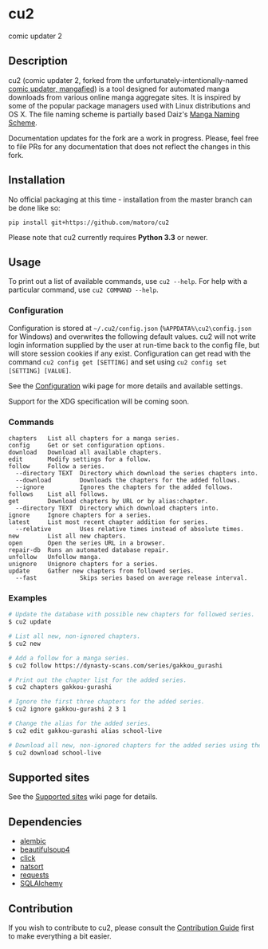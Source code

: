 # cu2

comic updater 2

## Description

cu2 (comic updater 2, forked from the unfortunately-intentionally-named [comic updater, mangafied](https://github.com/hamuko/cum)) is a tool designed for automated manga downloads from various online manga aggregate sites. It is inspired by some of the popular package managers used with Linux distributions and OS X. The file naming scheme is partially based Daiz's [Manga Naming Scheme](https://gist.github.com/Daiz/bb8424cfedd0f05b7386).

Documentation updates for the fork are a work in progress.  Please, feel free to file PRs for any documentation that does not reflect the changes in this fork.

## Installation

No official packaging at this time - installation from the master branch can be done like so:

    pip install git+https://github.com/matoro/cu2

Please note that cu2 currently requires **Python 3.3** or newer.

## Usage

To print out a list of available commands, use `cu2 --help`. For help with a particular command, use `cu2 COMMAND --help`.

### Configuration

Configuration is stored at `~/.cu2/config.json` (`%APPDATA%\cu2\config.json` for Windows) and overwrites the following default values. cu2 will not write login information supplied by the user at run-time back to the config file, but will store session cookies if any exist. Configuration can get read with the command `cu2 config get [SETTING]` and set using `cu2 config set [SETTING] [VALUE]`.

See the [Configuration](../../wiki/Configuration) wiki page for more details and available settings.

Support for the XDG specification will be coming soon.

### Commands

```
chapters   List all chapters for a manga series.
config     Get or set configuration options.
download   Download all available chapters.
edit       Modify settings for a follow.
follow     Follow a series.
  --directory TEXT  Directory which download the series chapters into.
  --download        Downloads the chapters for the added follows.
  --ignore          Ignores the chapters for the added follows.
follows    List all follows.
get        Download chapters by URL or by alias:chapter.
  --directory TEXT  Directory which download chapters into.
ignore     Ignore chapters for a series.
latest     List most recent chapter addition for series.
  --relative        Uses relative times instead of absolute times.
new        List all new chapters.
open       Open the series URL in a browser.
repair-db  Runs an automated database repair.
unfollow   Unfollow manga.
unignore   Unignore chapters for a series.
update     Gather new chapters from followed series.
  --fast            Skips series based on average release interval.
```

### Examples

```bash
# Update the database with possible new chapters for followed series.
$ cu2 update

# List all new, non-ignored chapters.
$ cu2 new

# Add a follow for a manga series.
$ cu2 follow https://dynasty-scans.com/series/gakkou_gurashi

# Print out the chapter list for the added series.
$ cu2 chapters gakkou-gurashi

# Ignore the first three chapters for the added series.
$ cu2 ignore gakkou-gurashi 2 3 1

# Change the alias for the added series.
$ cu2 edit gakkou-gurashi alias school-live

# Download all new, non-ignored chapters for the added series using the new alias.
$ cu2 download school-live
```

## Supported sites

See the [Supported sites](../../wiki/Supported-sites) wiki page for details.

## Dependencies

* [alembic](https://pypi.python.org/pypi/alembic)
* [beautifulsoup4](https://pypi.python.org/pypi/beautifulsoup4)
* [click](https://pypi.python.org/pypi/click/4.0)
* [natsort](https://pypi.python.org/pypi/natsort/4.0.3)
* [requests](https://pypi.python.org/pypi/requests/2.7.0)
* [SQLAlchemy](https://pypi.python.org/pypi/SQLAlchemy/1.0.6)

## Contribution

If you wish to contribute to cu2, please consult the [Contribution Guide](CONTRIBUTING.md) first to make everything a bit easier.
